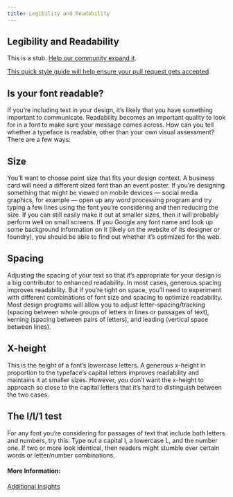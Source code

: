 ```yaml
---
title: Legibility and Readability
---
```

## Legibility and Readability

This is a stub. <a href='https://github.com/freecodecamp/guides/tree/master/src/pages/typography/legibility-and-readability/index.md' target='_blank' rel='nofollow'>Help our community expand it</a>.

<a href='https://github.com/freecodecamp/guides/blob/master/README.md' target='_blank' rel='nofollow'>This quick style guide will help ensure your pull request gets accepted</a>.

<!-- The article goes here, in GitHub-flavored Markdown. Feel free to add YouTube videos, images, and CodePen/JSBin embeds  -->

## Is your font readable?
If you’re including text in your design, it’s likely that you have something important to communicate. Readability becomes an important quality to look for in a font to make sure your message comes across. How can you tell whether a typeface is readable, other than your own visual assessment? There are a few ways:

## Size
You’ll want to choose point size that fits your design context. A business card will need a different sized font than an event poster. If you’re designing something that might be viewed on mobile devices — social media graphics, for example — open up any word processing program and try typing a few lines using the font you’re considering and then reducing the size. If you can still easily make it out at smaller sizes, then it will probably perform well on small screens. If you Google any font name and look up some background information on it (likely on the website of its designer or foundry), you should be able to find out whether it’s optimized for the web.

## Spacing
Adjusting the spacing of your text so that it’s appropriate for your design is a big contributor to enhanced readability. In most cases, generous spacing improves readability. But if you’re tight on space, you’ll need to experiment with different combinations of font size and spacing to optimize readability. Most design programs will allow you to adjust letter-spacing/tracking (spacing between whole groups of letters in lines or passages of text), kerning (spacing between pairs of letters), and leading (vertical space between lines).

## X-height
This is the height of a font’s lowercase letters. A generous x-height in proportion to the typeface’s capital letters improves readability and maintains it at smaller sizes. However, you don’t want the x-height to approach so close to the capital letters that it’s hard to distinguish between the two cases.

## The I/l/1 test
For any font you’re considering for passages of text that include both letters and numbers, try this: Type out a capital I, a lowercase L, and the number one. If two or more look identical, then readers might stumble over certain words or letter/number combinations.

#### More Information:
<!-- Please add any articles you think might be helpful to read before writing the article -->
<a href='https://designschool.canva.com/font-design/'> Additional Insights</a>

